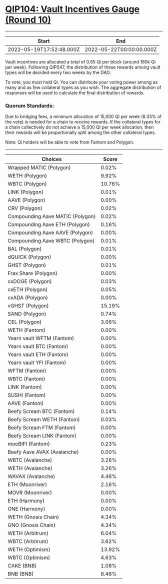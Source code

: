 
# [QIP104: Vault Incentives Gauge (Round 10)](https://snapshot.org/#/qidao.eth/proposal/0x64461eed3df8ec4339975c0ad4d80820ba454756e30f48e575baa0905c4f6de6)

---
| Start | End |
| --- | --- |
| 2022-05-19T17:52:48.000Z | 2022-05-22T00:00:00.000Z |


Vault incentives are allocated a total of 0.65 Qi per block (around 180k Qi per week). Following QIP047, the distribution of these rewards among vault types will be decided every two weeks by the DAO.

To vote, you must hold Qi. You can distribute your voting power among as many and as few collateral types as you wish. The aggregate distribution of responses will be used to calculate the final distribution of rewards.

### Quorum Standards:

Due to bridging fees, a minimum allocation of 15,000 QI per week (8.33% of the vote) is needed for a chain to receive rewards. If the collateral types for a chain collectively do not achieve a 15,000 QI per week allocation, then their rewards will be proportionally split among the other collateral types.

Note: Qi holders will be able to vote from Fantom and Polygon.

---
| Choices | Score |
| --- | --- |
| Wrapped MATIC (Polygon) | 0.02% |
| WETH (Polygon) | 9.92% |
| WBTC (Polygon) | 10.76% |
| LINK (Polygon) | 0.01% |
| AAVE (Polygon) | 0.00% |
| CRV (Polygon) | 0.02% |
| Compounding Aave MATIC (Polygon) | 0.02% |
| Compounding Aave ETH (Polygon) | 0.16% |
| Compounding Aave AAVE (Polygon) | 0.00% |
| Compounding Aave WBTC (Polygon) | 0.01% |
| BAL (Polygon) | 0.01% |
| dQUICK (Polygon) | 0.00% |
| GHST (Polygon) | 0.01% |
| Frax Share (Polygon) | 0.00% |
| cxDOGE (Polygon) | 0.03% |
| cxETH (Polygon) | 0.05% |
| cxADA (Polygon) | 0.00% |
| vGHST (Polygon) | 15.19% |
| SAND (Polygon) | 0.74% |
| CEL (Polygon) | 3.06% |
| WETH (Fantom) | 0.00% |
| Yearn vault WFTM (Fantom) | 0.00% |
| Yearn vault BTC (Fantom) | 0.00% |
| Yearn vault ETH (Fantom) | 0.00% |
| Yearn vault YFI (Fantom) | 0.00% |
| WFTM (Fantom) | 0.00% |
| WBTC (Fantom) | 0.00% |
| LINK (Fantom) | 0.00% |
| SUSHI (Fantom) | 0.00% |
| AAVE (Fantom) | 0.00% |
| Beefy Scream BTC (Fantom) | 0.14% |
| Beefy Scream WETH (Fantom) | 0.03% |
| Beefy Scream FTM (Fantom) | 0.00% |
| Beefy Scream LINK (Fantom) | 0.00% |
| mooBIFI (Fantom) | 0.23% |
| Beefy Aave AVAX (Avalanche) | 0.00% |
| WBTC (Avalanche) | 3.26% |
| WETH (Avalanche) | 3.26% |
| WAVAX (Avalanche) | 4.46% |
| ETH (Moonriver) | 2.16% |
| MOVR (Moonriver) | 0.00% |
| ETH (Harmony) | 0.00% |
| ONE (Harmony) | 0.00% |
| WETH (Gnosis Chain) | 4.34% |
| GNO (Gnosis Chain) | 4.34% |
| WETH (Arbitrum) | 6.04% |
| WBTC (Arbitrum) | 3.62% |
| WETH (Optimism) | 13.92% |
| WBTC (Optimism)  | 4.63% |
| CAKE (BNB) | 1.08% |
| BNB (BNB) | 8.48% |

